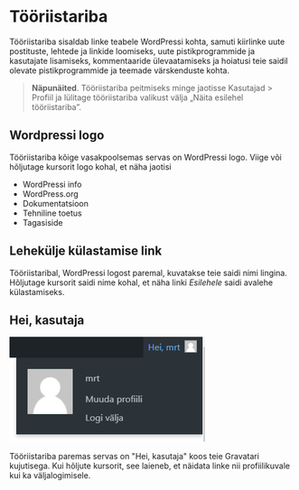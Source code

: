 # Tööriistariba

Tööriistariba sisaldab linke teabele WordPressi kohta, samuti kiirlinke uute postituste, lehtede ja linkide loomiseks, uute pistikprogrammide ja kasutajate lisamiseks, kommentaaride ülevaatamiseks ja hoiatusi teie saidil olevate pistikprogrammide ja teemade värskenduste kohta.

> **Näpunäited**. Tööriistariba peitmiseks minge jaotisse Kasutajad > Profiil ja lülitage tööriistariba valikust välja „Näita esilehel tööriistariba”.

## Wordpressi logo

Tööriistariba kõige vasakpoolsemas servas on WordPressi logo. Viige või hõljutage kursorit logo kohal, et näha jaotisi
- WordPressi info
- WordPress.org
- Dokumentatsioon
- Tehniline toetus
- Tagasiside

## Lehekülje külastamise link

Tööriistaribal, WordPressi logost paremal, kuvatakse teie saidi nimi lingina. Hõljutage kursorit saidi nime kohal, et näha linki *Esilehele* saidi avalehe külastamiseks.

## Hei, kasutaja

![Hei Kasutaja](./howdy.png)

Tööriistariba paremas servas on "Hei, kasutaja" koos teie Gravatari kujutisega. Kui hõljute kursorit, see laieneb, et näidata linke nii profiilikuvale kui ka väljalogimisele.

